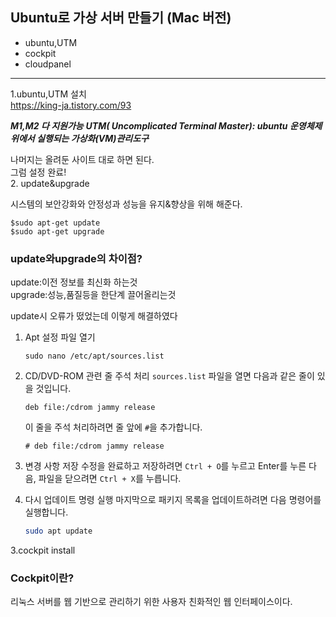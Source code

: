 ## Ubuntu로 가상 서버 만들기 (Mac 버전)
- ubuntu,UTM 
- cockpit   
- cloudpanel  
----
1.ubuntu,UTM 설치  
<https://king-ja.tistory.com/93>

***M1,M2 다 지원가능***
***UTM( Uncomplicated Terminal Master): ubuntu 운영체제 위에서 실행되는 가상화(VM)관리도구***     

나머지는 올려둔 사이트 대로 하면 된다.    
그럼 설정 완료!  
2. update&upgrade

시스템의 보안강화와 안정성과 성능을 유지&향상을 위해 해준다.

    $sudo apt-get update
    $sudo apt-get upgrade

### update와upgrade의 차이점?
update:이전 정보를 최신화 하는것  
upgrade:성능,품질등을 한단계 끌어올리는것    

update시 오류가 떴었는데 이렇게 해결하였다


1. Apt 설정 파일 열기

   ```bash
   sudo nano /etc/apt/sources.list
   ```

3. CD/DVD-ROM 관련 줄 주석 처리
   `sources.list` 파일을 열면 다음과 같은 줄이 있을 것입니다.

   ```
   deb file:/cdrom jammy release
   ```

   이 줄을 주석 처리하려면 줄 앞에 `#`을 추가합니다.

   ```
   # deb file:/cdrom jammy release
   ```

   


4. 변경 사항 저장
   수정을 완료하고 저장하려면 `Ctrl + O`를 누르고 Enter를 누른 다음, 파일을 닫으려면 `Ctrl + X`를 누릅니다.

5. 다시 업데이트 명령 실행
   마지막으로 패키지 목록을 업데이트하려면 다음 명령어를 실행합니다.

   ```bash
   sudo apt update
   ```

3.cockpit install

### Cockpit이란?
리눅스 서버를 웹 기반으로 관리하기 위한 사용자 친화적인 웹 인터페이스이다.
